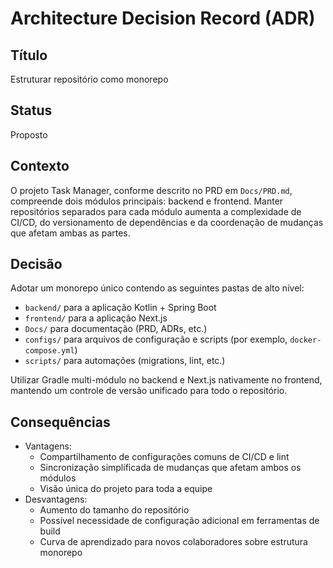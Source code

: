 # Architecture Decision Record (ADR)

## Título
Estruturar repositório como monorepo

## Status
Proposto

## Contexto
O projeto Task Manager, conforme descrito no PRD em `Docs/PRD.md`, compreende dois módulos principais: backend e frontend. Manter repositórios separados para cada módulo aumenta a complexidade de CI/CD, do versionamento de dependências e da coordenação de mudanças que afetam ambas as partes.

## Decisão
Adotar um monorepo único contendo as seguintes pastas de alto nível:
- `backend/` para a aplicação Kotlin + Spring Boot
- `frontend/` para a aplicação Next.js
- `Docs/` para documentação (PRD, ADRs, etc.)
- `configs/` para arquivos de configuração e scripts (por exemplo, `docker-compose.yml`)
- `scripts/` para automações (migrations, lint, etc.)

Utilizar Gradle multi-módulo no backend e Next.js nativamente no frontend, mantendo um controle de versão unificado para todo o repositório.

## Consequências
- Vantagens:
  - Compartilhamento de configurações comuns de CI/CD e lint
  - Sincronização simplificada de mudanças que afetam ambos os módulos
  - Visão única do projeto para toda a equipe
- Desvantagens:
  - Aumento do tamanho do repositório
  - Possível necessidade de configuração adicional em ferramentas de build
  - Curva de aprendizado para novos colaboradores sobre estrutura monorepo 